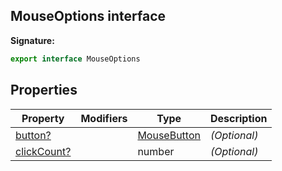 ## MouseOptions interface

**Signature:**

```typescript
export interface MouseOptions
```

## Properties

| Property                                              | Modifiers | Type                                      | Description       |
| ----------------------------------------------------- | --------- | ----------------------------------------- | ----------------- |
| [button?](./puppeteer.mouseoptions.button.md)         |           | [MouseButton](./puppeteer.mousebutton.md) | <i>(Optional)</i> |
| [clickCount?](./puppeteer.mouseoptions.clickcount.md) |           | number                                    | <i>(Optional)</i> |
